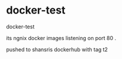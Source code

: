 # docker-test

docker-test


its ngnix docker images listening on port 80 .

pushed to shansris dockerhub with tag t2
